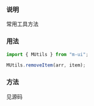 ### 说明
常用工具方法

### 用法
```ts
import { MUtils } from "m-ui";

MUtils.removeItem(arr, item);
```

### 方法
见源码
